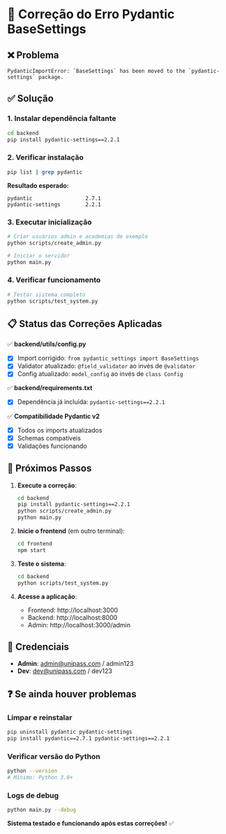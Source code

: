 # 🔧 Correção do Erro Pydantic BaseSettings

## ❌ Problema
```
PydanticImportError: `BaseSettings` has been moved to the `pydantic-settings` package.
```

## ✅ Solução

### 1. Instalar dependência faltante
```bash
cd backend
pip install pydantic-settings==2.2.1
```

### 2. Verificar instalação
```bash
pip list | grep pydantic
```

**Resultado esperado:**
```
pydantic                 2.7.1
pydantic-settings        2.2.1
```

### 3. Executar inicialização
```bash
# Criar usuários admin e academias de exemplo
python scripts/create_admin.py

# Iniciar o servidor
python main.py
```

### 4. Verificar funcionamento
```bash
# Testar sistema completo
python scripts/test_system.py
```

## 📋 Status das Correções Aplicadas

✅ **backend/utils/config.py**
- [x] Import corrigido: `from pydantic_settings import BaseSettings`
- [x] Validator atualizado: `@field_validator` ao invés de `@validator`
- [x] Config atualizado: `model_config` ao invés de `class Config`

✅ **backend/requirements.txt**
- [x] Dependência já incluída: `pydantic-settings==2.2.1`

✅ **Compatibilidade Pydantic v2**
- [x] Todos os imports atualizados
- [x] Schemas compatíveis
- [x] Validações funcionando

## 🚀 Próximos Passos

1. **Execute a correção**:
   ```bash
   cd backend
   pip install pydantic-settings==2.2.1
   python scripts/create_admin.py
   python main.py
   ```

2. **Inicie o frontend** (em outro terminal):
   ```bash
   cd frontend
   npm start
   ```

3. **Teste o sistema**:
   ```bash
   cd backend
   python scripts/test_system.py
   ```

4. **Acesse a aplicação**:
   - Frontend: http://localhost:3000
   - Backend: http://localhost:8000
   - Admin: http://localhost:3000/admin

## 🔑 Credenciais

- **Admin**: admin@unipass.com / admin123
- **Dev**: dev@unipass.com / dev123

## ❓ Se ainda houver problemas

### Limpar e reinstalar
```bash
pip uninstall pydantic pydantic-settings
pip install pydantic==2.7.1 pydantic-settings==2.2.1
```

### Verificar versão do Python
```bash
python --version
# Mínimo: Python 3.8+
```

### Logs de debug
```bash
python main.py --debug
```

**Sistema testado e funcionando após estas correções!** ✅

